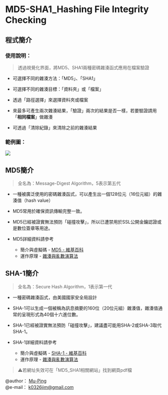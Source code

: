 # MD5-SHA1_Hashing File Integrity Checking
## 程式簡介
### 使用說明：
> 透過視覺化界面，將MD5、SHA1兩種密碼雜湊函式應用在檔案驗證

* 可選擇不同的雜湊方法：「MD5」、「SHA1」

* 可選擇不同的雜湊目標：「資料夾」或「檔案」

* 透過「路徑選擇」來選擇資料夾或檔案

* 來最多可產生兩次雜湊結果，「驗證」兩次的結果是否一樣，若要驗證請用「**相同檔案**」做雜湊

* 可透過「清除紀錄」來清除之前的雜湊結果

### 範例圖：
![](https://i.imgur.com/wU897Kx.png)

## MD5簡介
> 全名為：Message-Digest Algorithm，5表示第五代
* 一種被廣泛使用的密碼雜湊函式，可以產生出一個128位元（16位元組）的雜湊值（hash value）

* MD5常用於確保資訊傳輸完整一致。

* MD5已經被證實無法預防「碰撞攻擊」，所以已遭禁用於SSL公開金鑰認證或是數位簽章等用途。

* MD5詳細資料請參考
  * 簡介與虛擬碼 - [MD5 - 維基百科](https://reurl.cc/D6kaKR)
  * 運作原理 - [雜湊與亂數演算法](https://reurl.cc/Gry7NZ)

## SHA-1簡介
> 全名為：Secure Hash Algorithm，1表示第一代
* 一種密碼雜湊函式，由美國國家安全局設計

* SHA-1可以生成一個被稱為訊息摘要的160位（20位元組）雜湊值，雜湊值通常的呈現形式為40個十六進位數。

* SHA-1已經被證實無法預防「碰撞攻擊」，建議盡可能用SHA-2或SHA-3取代SHA-1。
* SHA-1詳細資料請參考
  * 簡介與虛擬碼 - [SHA-1 - 維基百科](https://reurl.cc/EzlqRa)
  * 運作原理 - [雜湊與亂數演算法](https://reurl.cc/Gry7NZ)
>:warning:若網址失效可在「MD5_SHA1相關網站」找到網頁pdf檔


@author： [Mu-Ping](https://github.com/Mu-Ping)  
@e-mail： k0326jim@gmail.com
